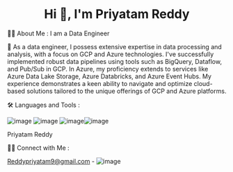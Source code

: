 
<h1 align="center">Hi 👋, I'm Priyatam Reddy</h1>


👩‍💻  About Me :
I am a Data Engineer

🔭 As a data engineer, I possess extensive expertise in data processing and analysis, with a focus on GCP and Azure technologies. I've successfully implemented robust data pipelines using tools such as BigQuery, Dataflow, and Pub/Sub in GCP. In Azure, my proficiency extends to services like Azure Data Lake Storage, Azure Databricks, and Azure Event Hubs. My experience demonstrates a keen ability to navigate and optimize cloud-based solutions tailored to the unique offerings of GCP and Azure platforms.



🛠  Languages and Tools :



![image](https://camo.githubusercontent.com/07c468da7933cfa1a57f43cf62ecbf885008414f5091cfcf1a15b45dfc6aa687/68747470733a2f2f696d672e736869656c64732e696f2f62616467652f2d4d7953514c2d3035313232413f7374796c653d666c6174266c6f676f3d6d7973716c266c6f676f436f6c6f723d464641353138)
![image](https://camo.githubusercontent.com/be152e2aae85ce6087a2333206dbd51ff744d583cde908a81079ea64400910fb/68747470733a2f2f696d672e736869656c64732e696f2f62616467652f2d4861646f6f702d3035313232413f7374796c653d666c6174266c6f676f3d4170616368652532304861646f6f70)
![image](https://camo.githubusercontent.com/a84d7146bf0c52c6855a0b0ae7d960a1bbcffa9626bd8ca1ce6baef354ef30d4/68747470733a2f2f696d672e736869656c64732e696f2f62616467652f2d486976652d3035313232413f7374796c653d666c6174266c6f676f3d41706163686548697665)![image](https://camo.githubusercontent.com/55d6490800531bb5d0cd77161ac25237f50067ff32259dd3fb98ecaa54f583c9/68747470733a2f2f696d672e736869656c64732e696f2f62616467652f2d417061636865253230537061726b2d3035313232413f7374796c653d666c6174266c6f676f3d417061636865537061726b)







Priyatam Reddy

🤝🏻  Connect with Me :


Reddypriyatam9@gmail.com - ![image](https://camo.githubusercontent.com/f768e86d45db0f68c61cf435961b60b908ad031d8c8787df54df5dd998a99be5/68747470733a2f2f696d672e736869656c64732e696f2f62616467652f2d4d61696c2d4431343833363f7374796c653d666c6174266c6f676f3d476d61696c266c6f676f436f6c6f723d7768697465)
 
